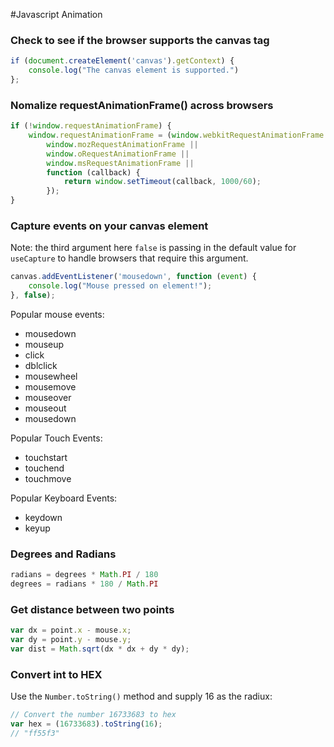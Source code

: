 #Javascript Animation

### Check to see if the browser supports the canvas tag

```js
﻿if (document.createElement('canvas').getContext) {
    console.log("The canvas element is supported.")
};
```

### Nomalize requestAnimationFrame() across browsers

```js
if (!window.requestAnimationFrame) {
    window.requestAnimationFrame = (window.webkitRequestAnimationFrame ||
        window.mozRequestAnimationFrame ||
        window.oRequestAnimationFrame ||
        window.msRequestAnimationFrame ||
        function (callback) {
            return window.setTimeout(callback, 1000/60);
        });
}
```

### Capture events on your canvas element

Note: the third argument here `false` is passing in the default value for
`useCapture` to handle browsers that require this argument.

```js
﻿canvas.addEventListener('mousedown', function (event) {
    console.log("Mouse pressed on element!");
}, false);
```

Popular mouse events:

- ﻿mousedown
- mouseup
- click
- dblclick
- mousewheel
- mousemove
- mouseover
- mouseout
- ﻿mousedown

Popular Touch Events:

- touchstart
- touchend
- touchmove

Popular Keyboard Events:

- keydown
- keyup


###  Degrees and Radians

```js
﻿radians = degrees * Math.PI / 180
degrees = radians * 180 / Math.PI
```

### Get distance between two points

```js
var dx = point.x - mouse.x;
var dy = point.y - mouse.y;
var dist = Math.sqrt(dx * dx + dy * dy);
```

### Convert int to HEX

Use the `Number.toString()` method and supply 16 as the radiux:

```js
// Convert the number 16733683 to hex
var hex = (16733683).toString(16);
// "ff55f3"
```



